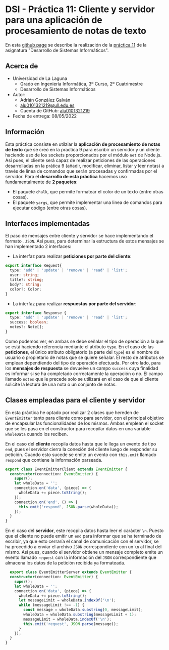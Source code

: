 # DSI - Práctica 11: Cliente y servidor para una aplicación de procesamiento de notas de texto
En esta [github page](https://pages.github.com/) se describe la realización de la [práctica 11](https://ull-esit-inf-dsi-2122.github.io/prct11-async-sockets/) de la asignatura "Desarrollo de Sistemas Informáticos".

## Acerca de
- Universidad de La Laguna
  - Grado en Ingeniería Informática, 3º Curso, 2º Cuatrimestre
  - Desarrollo de Sistemas Informáticos
- Autor:
  - Adrián González Galván
  - alu0101321219@ull.edu.es
  - Cuenta de GitHub: [alu0101321219](https://github.com/alu0101321219)
- Fecha de entrega: 08/05/2022

## Información
Esta práctica consiste en utilziar la __aplicación de procesamiento de notas de texto__ que se creó en la practica 9 para escribir un servidor y un cliente haciendo uso de los sockets proporcionados por el módulo `net` de Node.js. Así pues, el cliente será capaz de realizar peticiones de las operaciones desarrolladas en la prática 9 (añadir, modificar, eliminar, listar y leer notas) a través de linea de comandos que serán procesadas y confirmadas por el servidor. 
Para el __desarrollo de esta práctica__ hacemos uso fundamentalmente de __2 paquetes__:
- El paquete `chalk`, que permite formatear el color de un texto (entre otras cosas).
- El paquete `yargs`, que permite implementar una linea de comandos para ejecutar código (entre otras cosas).

## Interfaces implementadas
El paso de mensajes entre cliente y servidor se hace implementando el formato `.JSON`. Así pues, para determinar la estructura de estos mensajes se han implementado 2 interfaces:
- La interfaz para realizar __peticiones por parte del cliente__:
```typescript
export interface Request{
  type: 'add' | 'update' | 'remove' | 'read' | 'list';
  user: string;
  title?: string;
  body?: string;
  color?: Color;
}
```
- La interfaz para realizar __respuestas por parte del servidor__:
```typescript
export interface Response {
  type: 'add' | 'update' | 'remove' | 'read' | 'list';
  success: boolean;
  notes?: Note[];
}
```
Como podemos ver, en ambas se debe señalar el tipo de operación a la que se está haciendo referencia mediante el atributo `type`. En el caso de las __peticiones__, el único atributo obligatorio (a parte del `type`) es el nombre de usuario o propietario de notas que se quiere señalar. El resto de atributos se emplean dependiendo del tipo de operación efectuada.
Por otro lado, para los __mensajes de respuesta__ se devuelve un campo `success` cuya finalidad es informar si se ha completado correctamente la operación o no. El campo llamado `notes` que le precede solo se utilizará en el caso de que el cliente solicite la lectura de una nota o un conjunto de notas.

## Clases empleadas para el cliente y servidor
En esta práctica he optado por realizar 2 clases que hereden de `EventEmitter` tanto para cliente como para servidor, con el principal objetivo de encapsular las funcionalidades de los mismos. Ambas emplean el socket que se les pasa en el constructor para recopilar datos en una variable `wholeData` cuando los reciben.

En el caso del __cliente__ recopila datos hasta que le llega un evento de tipo `end`, pues el servidor cierra la conexión del cliente luego de responder su petición. Cuando esto sucede se emite un evento con `this.emit` llamado `respond` que contiene la información parseada.
```typescript
export class EventEmitterClient extends EventEmitter {
  constructor(connection: EventEmitter) {
    super();
    let wholeData = '';
    connection.on('data', (piece) => {
      wholeData += piece.toString();
    });
    connection.on('end', () => {
      this.emit('respond', JSON.parse(wholeData));
    });
  }
}
```
En el caso del __servidor__, este recopila datos hasta leer el carácter `\n`. Puesto que el cliente no puede emitir un `end` para informar que se ha terminado de escribir, ya que esto cerraría el canal de comunicación con el servidor, se ha procedido a enviar el archivo `JSON` correspondiente con un `\n` al final del mismo. Así pues, cuando el servidor obtiene un mensaje completo emite un evento llamado `request` con la información del `JSON` correspondiente que almacena los datos de la petición recibida ya formateada.
```typescript
  export class EventEmitterServer extends EventEmitter {
  constructor(connection: EventEmitter) {
    super();
    let wholeData = '';
    connection.on('data', (piece) => {
      wholeData += piece.toString();
      let messageLimit = wholeData.indexOf('\n');
      while (messageLimit !== -1) {
        const message = wholeData.substring(0, messageLimit);
        wholeData = wholeData.substring(messageLimit + 1);
        messageLimit = wholeData.indexOf('\n');
        this.emit('request', JSON.parse(message));
      }
    });
  }
}
```
